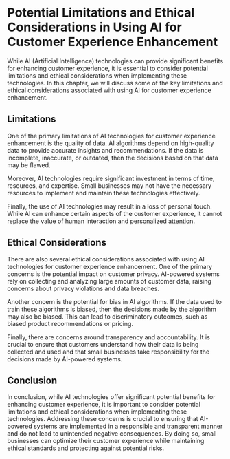 Potential Limitations and Ethical Considerations in Using AI for Customer Experience Enhancement
==================================================================================================================================================

While AI (Artificial Intelligence) technologies can provide significant benefits for enhancing customer experience, it is essential to consider potential limitations and ethical considerations when implementing these technologies. In this chapter, we will discuss some of the key limitations and ethical considerations associated with using AI for customer experience enhancement.

Limitations
-----------

One of the primary limitations of AI technologies for customer experience enhancement is the quality of data. AI algorithms depend on high-quality data to provide accurate insights and recommendations. If the data is incomplete, inaccurate, or outdated, then the decisions based on that data may be flawed.

Moreover, AI technologies require significant investment in terms of time, resources, and expertise. Small businesses may not have the necessary resources to implement and maintain these technologies effectively.

Finally, the use of AI technologies may result in a loss of personal touch. While AI can enhance certain aspects of the customer experience, it cannot replace the value of human interaction and personalized attention.

Ethical Considerations
----------------------

There are also several ethical considerations associated with using AI technologies for customer experience enhancement. One of the primary concerns is the potential impact on customer privacy. AI-powered systems rely on collecting and analyzing large amounts of customer data, raising concerns about privacy violations and data breaches.

Another concern is the potential for bias in AI algorithms. If the data used to train these algorithms is biased, then the decisions made by the algorithm may also be biased. This can lead to discriminatory outcomes, such as biased product recommendations or pricing.

Finally, there are concerns around transparency and accountability. It is crucial to ensure that customers understand how their data is being collected and used and that small businesses take responsibility for the decisions made by AI-powered systems.

Conclusion
----------

In conclusion, while AI technologies offer significant potential benefits for enhancing customer experience, it is important to consider potential limitations and ethical considerations when implementing these technologies. Addressing these concerns is crucial to ensuring that AI-powered systems are implemented in a responsible and transparent manner and do not lead to unintended negative consequences. By doing so, small businesses can optimize their customer experience while maintaining ethical standards and protecting against potential risks.
